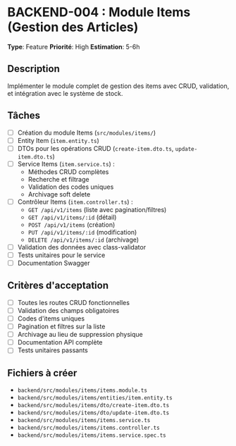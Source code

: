 # BACKEND-004 : Module Items (Gestion des Articles)

**Type**: Feature
**Priorité**: High
**Estimation**: 5-6h

## Description

Implémenter le module complet de gestion des items avec CRUD, validation, et intégration avec le système de stock.

## Tâches

- [ ] Création du module Items (`src/modules/items/`)
- [ ] Entity Item (`item.entity.ts`)
- [ ] DTOs pour les opérations CRUD (`create-item.dto.ts`, `update-item.dto.ts`)
- [ ] Service Items (`item.service.ts`) :
  - Méthodes CRUD complètes
  - Recherche et filtrage
  - Validation des codes uniques
  - Archivage soft delete
- [ ] Contrôleur Items (`item.controller.ts`) :
  - `GET /api/v1/items` (liste avec pagination/filtres)
  - `GET /api/v1/items/:id` (détail)
  - `POST /api/v1/items` (création)
  - `PUT /api/v1/items/:id` (modification)
  - `DELETE /api/v1/items/:id` (archivage)
- [ ] Validation des données avec class-validator
- [ ] Tests unitaires pour le service
- [ ] Documentation Swagger

## Critères d'acceptation

- [ ] Toutes les routes CRUD fonctionnelles
- [ ] Validation des champs obligatoires
- [ ] Codes d'items uniques
- [ ] Pagination et filtres sur la liste
- [ ] Archivage au lieu de suppression physique
- [ ] Documentation API complète
- [ ] Tests unitaires passants

## Fichiers à créer

- `backend/src/modules/items/items.module.ts`
- `backend/src/modules/items/entities/item.entity.ts`
- `backend/src/modules/items/dto/create-item.dto.ts`
- `backend/src/modules/items/dto/update-item.dto.ts`
- `backend/src/modules/items/items.service.ts`
- `backend/src/modules/items/items.controller.ts`
- `backend/src/modules/items/items.service.spec.ts`